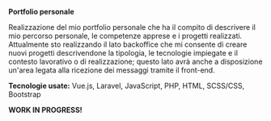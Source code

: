 **Portfolio personale**

Realizzazione del mio portfolio personale che ha il compito di descrivere il mio percorso personale, le competenze apprese e i progetti realizzati.
Attualmente sto realizzando il lato backoffice che mi consente di creare nuovi progetti descrivendone la tipologia, le tecnologie impiegate e il contesto lavorativo o di realizzazione; questo lato avrà anche a disposizione un'area legata alla ricezione dei messaggi tramite il front-end.

**Tecnologie usate:** Vue.js, Laravel, JavaScript, PHP, HTML, SCSS/CSS, Bootstrap

**WORK IN PROGRESS!**
